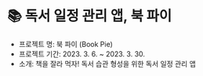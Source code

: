 # 📚 독서 일정 관리 앱, 북 파이
- 프로젝트 명: 북 파이 (Book Pie)
- 프로젝트 기간: 2023. 3. 6. ~ 2023. 3. 30.
- 소개: 책을 잘라 먹자! 독서 습관 형성을 위한 독서 일정 관리 앱